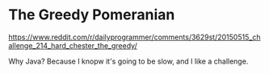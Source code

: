 # The Greedy Pomeranian
https://www.reddit.com/r/dailyprogrammer/comments/3629st/20150515_challenge_214_hard_chester_the_greedy/

Why Java? Because I knopw it's going to be slow, and I like a challenge.